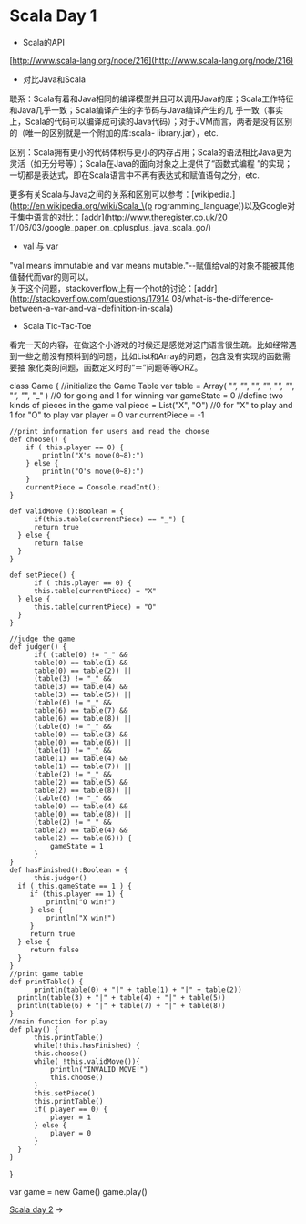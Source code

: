 # Scala Day 1


* Scala的API

[http://www.scala-lang.org/node/216](http://www.scala-lang.org/node/216)

* 对比Java和Scala

联系：Scala有着和Java相同的编译模型并且可以调用Java的库；Scala工作特征和Java几乎一致；Scala编译产生的字节码与Java编译产生的几
乎一致（事实上，Scala的代码可以编译成可读的Java代码）；对于JVM而言，两者是没有区别的（唯一的区别就是一个附加的库:scala-
library.jar），etc.

区别：Scala拥有更小的代码体积与更小的内存占用；Scala的语法相比Java更为灵活（如无分号等）；Scala在Java的面向对象之上提供了“函数式编程
”的实现；一切都是表达式，即在Scala语言中不再有表达式和赋值语句之分，etc.

更多有关Scala与Java之间的关系和区别可以参考：[wikipedia.](http://en.wikipedia.org/wiki/Scala_\(p
rogramming_language\))以及Google对于集中语言的对比：[addr](http://www.theregister.co.uk/20
11/06/03/google_paper_on_cplusplus_java_scala_go/)

* val 与 var

"val means immutable and var means mutable."--赋值给val的对象不能被其他值替代而var的则可以。  
关于这个问题，stackoverflow上有一个hot的讨论：[addr](http://stackoverflow.com/questions/17914
08/what-is-the-difference-between-a-var-and-val-definition-in-scala)

* Scala Tic-Tac-Toe

看完一天的内容，在做这个小游戏的时候还是感觉对这门语言很生疏。比如经常遇到一些之前没有预料到的问题，比如List和Array的问题，包含没有实现的函数需要抽
象化类的问题，函数定义时的“＝”问题等等ORZ。

    
class Game {
    //initialize the Game Table
    var table = Array(
        "_", "_", "_",
        "_", "_", "_",
        "_", "_", "_"
    )
    //0 for going and 1 for winning
    var gameState = 0
    //define two kinds of pieces in the game
    val piece = List("X", "O")
    //0 for "X" to play and 1 for "O" to play
    var player = 0
    var currentPiece = -1

    //print information for users and read the choose
    def choose() {
        if ( this.player == 0) {
            println("X's move(0~8):")
        } else {
            println("O's move(0~8):")
        }
        currentPiece = Console.readInt();
    }

    def validMove ():Boolean = {
    	  if(this.table(currentPiece) == "_") {
          return true
      } else {
          return false
      }
    }

    def setPiece() {
    	  if ( this.player == 0) {
      	  this.table(currentPiece) = "X"
      } else {
          this.table(currentPiece) = "O"
      }
    }

    //judge the game
    def judger() {
    	  if( (table(0) != "_" &&
      	  table(0) == table(1) &&
      	  table(0) == table(2)) ||
    	  (table(3) != "_" &&
    	  table(3) == table(4) &&
    	  table(3) == table(5)) ||
    	  (table(6) != "_" &&
    	  table(6) == table(7) &&
    	  table(6) == table(8)) ||
    	  (table(0) != "_" &&
    	  table(0) == table(3) &&
    	  table(0) == table(6)) ||
    	  (table(1) != "_" &&
    	  table(1) == table(4) &&
    	  table(1) == table(7)) ||
    	  (table(2) != "_" &&
    	  table(2) == table(5) &&
    	  table(2) == table(8)) ||
    	  (table(0) != "_" &&
    	  table(0) == table(4) &&
    	  table(0) == table(8)) ||
    	  (table(2) != "_" &&
    	  table(2) == table(4) &&
    	  table(2) == table(6))) {
    	      gameState = 1
    	  }			  
    }
    def hasFinished():Boolean = {
    	  this.judger()
      if ( this.gameState == 1 ) {
      	 if (this.player == 1) {
    	 	 println("O win!")
    	 } else {
    	     println("X win!")
    	 }
         return true
      } else {
         return false
      }
    }
    //print game table
    def printTable() {
    	  println(table(0) + "|" + table(1) + "|" + table(2))
      println(table(3) + "|" + table(4) + "|" + table(5))
      println(table(6) + "|" + table(7) + "|" + table(8))
    }
    //main function for play
    def play() {
    	  this.printTable()
    	  while(!this.hasFinished) {
          this.choose()
    	  while( !this.validMove()){
    	      println("INVALID MOVE!")
    	      this.choose()
    	  }
    	  this.setPiece()
    	  this.printTable()
    	  if( player == 0) {
    	      player = 1
    	  } else {
    		  player = 0
    	  }
      }
    }
}

var game = new Game()
game.play()

[ Scala day 2](Scala_day_2.md) ->

